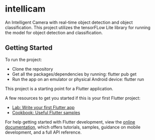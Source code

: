 # intellicam

An Intelligent Camera with real-time object detection and object classification.
This project utilizes the tensorFLow Lite library for running the model for object detection and classification.

## Getting Started

To run the project:
- Clone the repository
- Get all the packages/dependencies by running: flutter pub get
- Run the app on an emulator or physical Android device: flutter run

This project is a starting point for a Flutter application.

A few resources to get you started if this is your first Flutter project:

- [Lab: Write your first Flutter app](https://docs.flutter.dev/get-started/codelab)
- [Cookbook: Useful Flutter samples](https://docs.flutter.dev/cookbook)

For help getting started with Flutter development, view the
[online documentation](https://docs.flutter.dev/), which offers tutorials,
samples, guidance on mobile development, and a full API reference.

